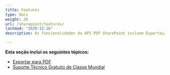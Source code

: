 ```yaml
---
title: Features 
type: docs
weight: 30
url: /sharepoint/features/
lastmod: "2020-12-16"
description: As funcionalidades da API PDF SharePoint incluem Exportação para PDF e Suporte Técnico Gratuito.

---
```


**Esta seção inclui os seguintes tópicos:**

- [Exportar para PDF](/pdf/sharepoint/export-to-pdf/)
- [Suporte Técnico Gratuito de Classe Mundial](/pdf/sharepoint/world-class-free-technical-support/)